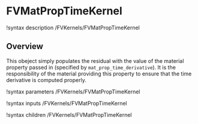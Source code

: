 # FVMatPropTimeKernel

!syntax description /FVKernels/FVMatPropTimeKernel

## Overview

This obeject simply populates the residual with the value of the material
property passed in (specified by `mat_prop_time_derivative`). It is the
responsibility of the material providing this property to ensure that the time
derivative is computed properly.

!syntax parameters /FVKernels/FVMatPropTimeKernel

!syntax inputs /FVKernels/FVMatPropTimeKernel

!syntax children /FVKernels/FVMatPropTimeKernel
